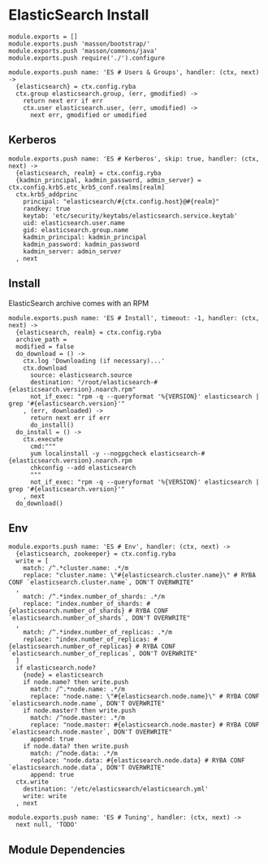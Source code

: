 
# ElasticSearch Install

    module.exports = []
    module.exports.push 'masson/bootstrap/'
    module.exports.push 'masson/commons/java'
    module.exports.push require('./').configure

    module.exports.push name: 'ES # Users & Groups', handler: (ctx, next) ->
      {elasticsearch} = ctx.config.ryba
      ctx.group elasticsearch.group, (err, gmodified) ->
        return next err if err
        ctx.user elasticsearch.user, (err, umodified) ->
          next err, gmodified or umodified

## Kerberos

    module.exports.push name: 'ES # Kerberos', skip: true, handler: (ctx, next) ->
      {elasticsearch, realm} = ctx.config.ryba
      {kadmin_principal, kadmin_password, admin_server} = ctx.config.krb5.etc_krb5_conf.realms[realm]
      ctx.krb5_addprinc
        principal: "elasticsearch/#{ctx.config.host}@#{realm}"
        randkey: true
        keytab: 'etc/security/keytabs/elasticsearch.service.keytab'
        uid: elasticsearch.user.name
        gid: elasticsearch.group.name
        kadmin_principal: kadmin_principal
        kadmin_password: kadmin_password
        kadmin_server: admin_server
      , next

## Install

ElasticSearch archive comes with an RPM

    module.exports.push name: 'ES # Install', timeout: -1, handler: (ctx, next) ->
      {elasticsearch, realm} = ctx.config.ryba
      archive_path =
      modified = false
      do_download = () ->
        ctx.log 'Downloading (if necessary)...'
        ctx.download
          source: elasticsearch.source
          destination: "/root/elasticsearch-#{elasticsearch.version}.noarch.rpm"
          not_if_exec: "rpm -q --queryformat '%{VERSION}' elasticsearch | grep '#{elasticsearch.version}'"
        , (err, downloaded) ->
          return next err if err
          do_install()
      do_install = () ->
        ctx.execute
          cmd:"""
          yum localinstall -y --nogpgcheck elasticsearch-#{elasticsearch.version}.noarch.rpm
          chkconfig --add elasticsearch
          """
          not_if_exec: "rpm -q --queryformat '%{VERSION}' elasticsearch | grep '#{elasticsearch.version}'"
        , next
      do_download()

## Env

    module.exports.push name: 'ES # Env', handler: (ctx, next) ->
      {elasticsearch, zookeeper} = ctx.config.ryba
      write = [
        match: /^.*cluster.name: .*/m
        replace: "cluster.name: \"#{elasticsearch.cluster.name}\" # RYBA CONF `elasticsearch.cluster.name`, DON'T OVERWRITE"
      ,
        match: /^.*index.number_of_shards: .*/m
        replace: "index.number_of_shards: #{elasticsearch.number_of_shards} # RYBA CONF `elasticsearch.number_of_shards`, DON'T OVERWRITE"
      ,
        match: /^.*index.number_of_replicas: .*/m
        replace: "index.number_of_replicas: #{elasticsearch.number_of_replicas} # RYBA CONF `elasticsearch.number_of_replicas`, DON'T OVERWRITE"
      ]
      if elasticsearch.node?
        {node} = elasticsearch
        if node.name? then write.push
          match: /^.*node.name: .*/m
          replace: "node.name: \"#{elasticsearch.node.name}\" # RYBA CONF `elasticsearch.node.name`, DON'T OVERWRITE"
        if node.master? then write.push
          match: /^node.master: .*/m
          replace: "node.master: #{elasticsearch.node.master} # RYBA CONF `elasticsearch.node.master`, DON'T OVERWRITE"
          append: true
        if node.data? then write.push
          match: /^node.data: .*/m
          replace: "node.data: #{elasticsearch.node.data} # RYBA CONF `elasticsearch.node.data`, DON'T OVERWRITE"
          append: true
      ctx.write
        destination: '/etc/elasticsearch/elasticsearch.yml'
        write: write
      , next

    module.exports.push name: 'ES # Tuning', handler: (ctx, next) ->
      next null, 'TODO'

## Module Dependencies
